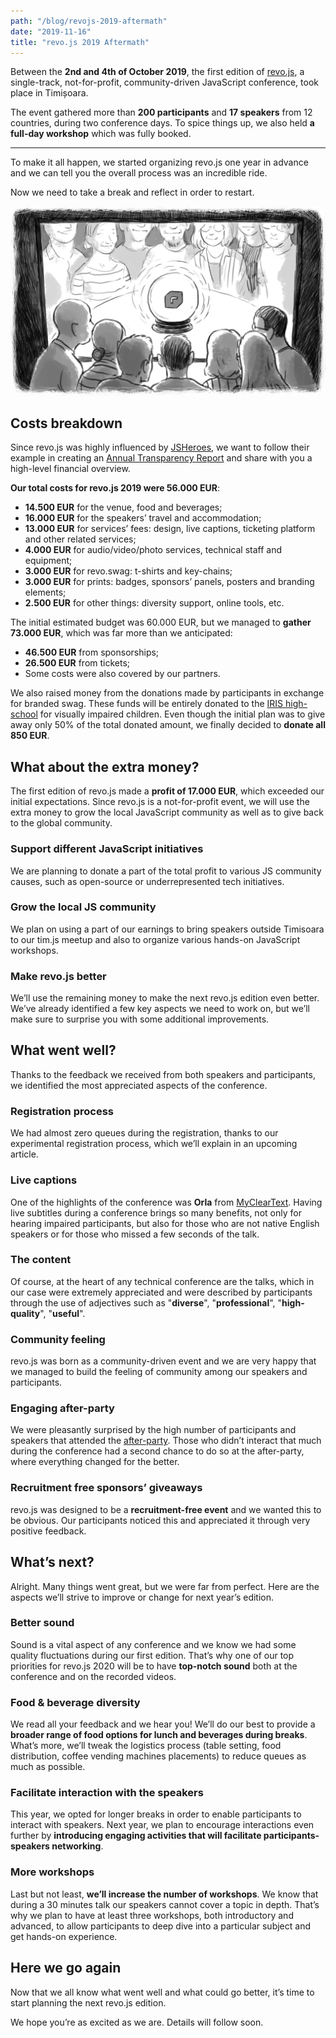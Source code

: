 ```yaml
---
path: "/blog/revojs-2019-aftermath"
date: "2019-11-16"
title: "revo.js 2019 Aftermath"
---
```


Between the **2nd and 4th of October 2019**, the first edition of [revo.js](https://revojs.ro/2019), a single-track, not-for-profit, community-driven JavaScript conference, took place in Timișoara.

The event gathered more than **200 participants** and **17 speakers** from 12 countries, during two conference days. To spice things up, we also held **a full-day workshop** which was fully booked.

---

To make it all happen, we started organizing revo.js one year in advance and we can tell you the overall process was an incredible ride.

Now we need to take a break and reflect in order to restart.

<img src="revo.js-2019-aftermath.jpg" alt="revo.js core team reflected in a mirror and looking in a crystal ball"/>

## Costs breakdown

Since revo.js was highly influenced by [JSHeroes](https://jsheroes.io/), we want to follow their example in creating an [Annual Transparency Report](https://medium.com/cluj-javascripters/jsheroes-2018-transparency-report-part-2-follow-up-eadce2a986bf) and share with you a high-level financial overview.

**Our total costs for revo.js 2019 were 56.000 EUR**:

- **14.500 EUR** for the venue, food and beverages;
- **16.000 EUR** for the speakers’ travel and accommodation;
- **13.000 EUR** for services’ fees: design, live captions, ticketing platform and other related services;
- **4.000 EUR** for audio/video/photo services, technical staff and equipment;
- **3.000 EUR** for revo.swag: t-shirts and key-chains;
- **3.000 EUR** for prints: badges, sponsors’ panels, posters and branding elements;
- **2.500 EUR** for other things: diversity support, online tools, etc.

The initial estimated budget was 60.000 EUR, but we managed to **gather 73.000 EUR**, which was far more than we anticipated:

- **46.500 EUR** from sponsorships;
- **26.500 EUR** from tickets;
- Some costs were also covered by our partners.

We also raised money from the donations made by participants in exchange for branded swag. These funds will be entirely donated to the [IRIS high-school](https://www.facebook.com/Liceul-Teoretic-Special-Iris-Timi%C5%9Foara-2221221011535265/) for visually impaired children. Even though the initial plan was to give away only 50% of the total donated amount, we finally decided to **donate all 850 EUR**.

## What about the extra money?

The first edition of revo.js made a **profit of 17.000 EUR**, which exceeded our initial expectations. Since revo.js is a not-for-profit event, we will use the extra money to grow the local JavaScript community as well as to give back to the global community.

### Support different JavaScript initiatives

We are planning to donate a part of the total profit to various JS community causes, such as open-source or underrepresented tech initiatives.

### Grow the local JS community

We plan on using a part of our earnings to bring speakers outside Timisoara to our tim.js meetup and also to organize various hands-on JavaScript workshops.

### Make revo.js better

We’ll use the remaining money to make the next revo.js edition even better. We’ve already identified a few key aspects we need to work on, but we’ll make sure to surprise you with some additional improvements.

## What went well?

Thanks to the feedback we received from both speakers and participants, we identified the most appreciated aspects of the conference.

### Registration process

We had almost zero queues during the registration, thanks to our experimental registration process, which we’ll explain in an upcoming article.

### Live captions

One of the highlights of the conference was **Orla** from [MyClearText](http://www.mycleartext.com/). Having live subtitles during a conference brings so many benefits, not only for hearing impaired participants, but also for those who are not native English speakers or for those who missed a few seconds of the talk.

### The content

Of course, at the heart of any technical conference are the talks, which in our case were extremely appreciated and were described by participants through the use of adjectives such as "**diverse**", "**professional**", "**high-quality**", "**useful**".

### Community feeling

revo.js was born as a community-driven event and we are very happy that we managed to build the feeling of community among our speakers and participants.

### Engaging after-party

We were pleasantly surprised by the high number of participants and speakers that attended the [after-party](https://www.facebook.com/pg/revojsro/photos/?tab=album&album_id=520281835197831). Those who didn’t interact that much during the conference had a second chance to do so at the after-party, where everything changed for the better.

### Recruitment free sponsors’ giveaways

revo.js was designed to be a **recruitment-free event** and we wanted this to be obvious. Our participants noticed this and appreciated it through very positive feedback.

## What’s next?

Alright. Many things went great, but we were far from perfect. Here are the aspects we’ll strive to improve or change for next year’s edition.

### Better sound

Sound is a vital aspect of any conference and we know we had some quality fluctuations during our first edition. That’s why one of our top priorities for revo.js 2020 will be to have **top-notch sound** both at the conference and on the recorded videos.

### Food & beverage diversity

We read all your feedback and we hear you! We’ll do our best to provide a **broader range of food options for lunch and beverages during breaks**. What’s more, we’ll tweak the logistics process (table setting, food distribution, coffee vending machines placements) to reduce queues as much as possible.

### Facilitate interaction with the speakers

This year, we opted for longer breaks in order to enable participants to interact with speakers. Next year, we plan to encourage interactions even further by **introducing engaging activities that will facilitate participants-speakers networking**.

### More workshops

Last but not least, **we’ll increase the number of workshops**. We know that during a 30 minutes talk our speakers cannot cover a topic in depth. That’s why we plan to have at least three workshops, both introductory and advanced, to allow participants to deep dive into a particular subject and get hands-on experience.

## Here we go again

Now that we all know what went well and what could go better, it’s time to start planning the next revo.js edition.

We hope you’re as excited as we are. Details will follow soon.
